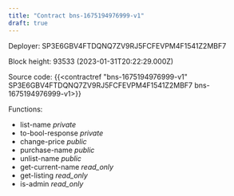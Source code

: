 ```yaml
---
title: "Contract bns-1675194976999-v1"
draft: true
---
```

Deployer: SP3E6GBV4FTDQNQ7ZV9RJ5FCFEVPM4F1541Z2MBF7


 



Block height: 93533 (2023-01-31T20:22:29.000Z)

Source code: {{<contractref "bns-1675194976999-v1" SP3E6GBV4FTDQNQ7ZV9RJ5FCFEVPM4F1541Z2MBF7 bns-1675194976999-v1>}}

Functions:

* list-name _private_
* to-bool-response _private_
* change-price _public_
* purchase-name _public_
* unlist-name _public_
* get-current-name _read_only_
* get-listing _read_only_
* is-admin _read_only_

